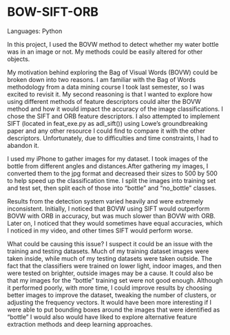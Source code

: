 # BOW-SIFT-ORB
Languages: Python

In this project, I used the BOVW method to detect whether my water bottle was in an image or not. My methods could be easily altered for other objects.

My motivation behind exploring the Bag of Visual Words (BOVW) could be broken down into two reasons. I am familiar with the Bag of Words methodology from a data mining course I took last semester, so I was excited to revisit it. My second reasoning is that I wanted to explore how using different methods of feature descriptors could alter the BOVW method and how it would impact the accuracy of the image classifications. I chose the SIFT and ORB feature descriptors.
I also attempted to implement SIFT (located in feat_exe.py as adl_sift()) using Lowe’s groundbreaking paper and any other resource I could find to compare it with the other descriptors. Unfortunately, due to difficulties and time constraints, I had to abandon it. 

I used my iPhone to gather images for my dataset. I took images of the bottle from different angles and distances.After gathering my images, I converted them to the jpg format and decreased their sizes to 500 by 500 to help speed up the classification time. I split the images into training set and test set, then split each of those into “bottle” and “no_bottle” classes.

Results from the detection system varied heavily and were extremely inconsistent. Initially, I noticed that BOVW using SIFT would outperform BOVW with ORB in accuracy, but was much slower than BOVW with ORB. Later on, I noticed that they would sometimes have equal accuracies, which I noticed in my video, and other times SIFT would perform worse. 

What could be causing this issue? I suspect it could be an issue with the training and testing datasets. Much of my training dataset images were taken inside, while much of my testing datasets were taken outside. The fact that the classifiers were trained on lower light, indoor images, and then were tested on brighter, outside images may be a cause. It could also be that my images for the “bottle” training set were not good enough.
Although it performed poorly, with more time, I could improve results by choosing better images to improve the dataset, tweaking the number of clusters, or adjusting the frequency vectors. It would have been more interesting if I were able to put bounding boxes around the images that were identified as “bottle” I would also would have liked to explore alternative feature extraction methods and deep learning approaches.
